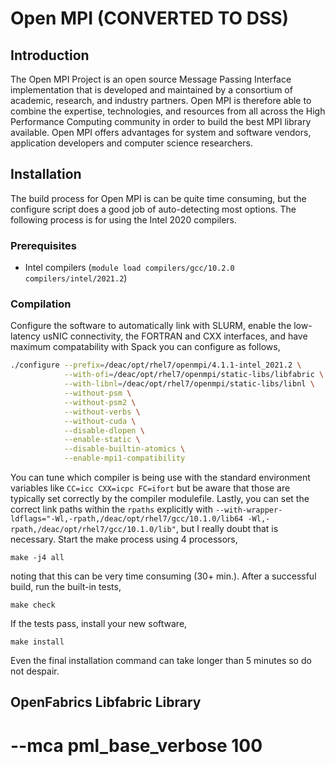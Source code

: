 # Open MPI (CONVERTED TO DSS)


## Introduction

The Open MPI Project is an open source Message Passing Interface implementation
that is developed and maintained by a consortium of academic, research, and
industry partners. Open MPI is therefore able to combine the expertise,
technologies, and resources from all across the High Performance Computing
community in order to build the best MPI library available. Open MPI offers
advantages for system and software vendors, application developers and computer
science researchers.


## Installation

The build process for Open MPI is can be quite time consuming, but the configure
script does a good job of auto-detecting most options. The following process is
for using the Intel 2020 compilers.


### Prerequisites

* Intel compilers (`module load compilers/gcc/10.2.0 compilers/intel/2021.2`)


### Compilation

Configure the software to automatically link with SLURM, enable the low-latency
usNIC connectivity, the FORTRAN and CXX interfaces, and have maximum
compatability with Spack you can configure as follows,

```sh
./configure --prefix=/deac/opt/rhel7/openmpi/4.1.1-intel_2021.2 \
            --with-ofi=/deac/opt/rhel7/openmpi/static-libs/libfabric \
            --with-libnl=/deac/opt/rhel7/openmpi/static-libs/libnl \
            --without-psm \
            --without-psm2 \
            --without-verbs \
            --without-cuda \
            --disable-dlopen \
            --enable-static \
            --disable-builtin-atomics \
            --enable-mpi1-compatibility
```

You can tune which
compiler is being use with the standard environment variables like `CC=icc
CXX=icpc FC=ifort` but be aware that those are typically set correctly by the
compiler modulefile. Lastly, you can set the correct link paths within the
`rpaths` explicitly with
`--with-wrapper-ldflags="-Wl,-rpath,/deac/opt/rhel7/gcc/10.1.0/lib64
-Wl,-rpath,/deac/opt/rhel7/gcc/10.1.0/lib"`, but I really doubt that is
necessary. Start the make process using 4 processors,

```
make -j4 all
```

noting that this can be very time consuming (30+ min.). After a successful
build, run the built-in tests,

```
make check
```

If the tests pass, install your new software,

```
make install
```

Even the final installation command can take longer than 5 minutes so do not
despair.

## OpenFabrics Libfabric Library



# --mca pml_base_verbose 100
